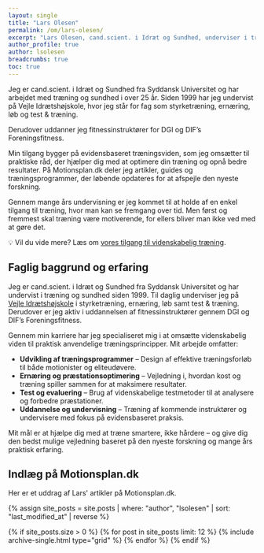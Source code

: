 ```yaml
---
layout: single
title: "Lars Olesen"
permalink: /om/lars-olesen/
excerpt: "Lars Olesen, cand.scient. i Idræt og Sundhed, underviser i træning og sundhed og hjælper dig med at optimere din træning med evidensbaserede råd. Læs mere på Motionsplan.dk."
author_profile: true
author: lsolesen
breadcrumbs: true
toc: true
---
```


Jeg er cand.scient. i Idræt og Sundhed fra Syddansk Universitet og har arbejdet med træning og sundhed i over 25 år. Siden 1999 har jeg undervist på Vejle Idrætshøjskole, hvor jeg står for fag som styrketræning, ernæring, løb og test & træning.

Derudover uddanner jeg fitnessinstruktører for DGI og DIF’s Foreningsfitness.

Min tilgang bygger på evidensbaseret træningsviden, som jeg omsætter til praktiske råd, der hjælper dig med at optimere din træning og opnå bedre resultater. På Motionsplan.dk deler jeg artikler, guides og træningsprogrammer, der løbende opdateres for at afspejle den nyeste forskning.

Gennem mange års undervisning er jeg kommet til at holde af en enkel tilgang til træning, hvor man kan se fremgang over tid. Men først og fremmest skal træning være motiverende, for ellers bliver man ikke ved med at gøre det.

💡 Vil du vide mere? Læs om [vores tilgang til videnskabelig træning](/om/).

## Faglig baggrund og erfaring

Jeg er cand.scient. i Idræt og Sundhed fra Syddansk Universitet og har undervist i træning og sundhed siden 1999. Til daglig underviser jeg på [Vejle Idrætshøjskole](https://www.vih.dk/) i styrketræning, ernæring, løb samt test & træning. Derudover er jeg aktiv i uddannelsen af fitnessinstruktører gennem DGI og DIF’s Foreningsfitness.  

Gennem min karriere har jeg specialiseret mig i at omsætte videnskabelig viden til praktisk anvendelige træningsprincipper. Mit arbejde omfatter:  

- **Udvikling af træningsprogrammer** – Design af effektive træningsforløb til både motionister og eliteudøvere.  
- **Ernæring og præstationsoptimering** – Vejledning i, hvordan kost og træning spiller sammen for at maksimere resultater.  
- **Test og evaluering** – Brug af videnskabelige testmetoder til at analysere og forbedre præstationer.  
- **Uddannelse og undervisning** – Træning af kommende instruktører og undervisere med fokus på evidensbaseret praksis.  

Mit mål er at hjælpe dig med at træne smartere, ikke hårdere – og give dig den bedst mulige vejledning baseret på den nyeste forskning og mange års praktisk erfaring.

## Indlæg på Motionsplan.dk

Her er et uddrag af Lars' artikler på Motionsplan.dk.

<div class="feature__wrapper">

{% assign site_posts = site.posts | where: "author", "lsolesen" | sort: "last_modified_at" | reverse %}

{% if site_posts.size > 0 %}
  {% for post in site_posts limit: 12 %}
    {% include archive-single.html type="grid" %}
  {% endfor %}
{% endif %}

</div>
